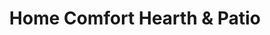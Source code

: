 ---
title: "Home Comfort Hearth & Patio"
url: /phoenix/home-comfort-hearth-and-patio/
shop: fireplace
---